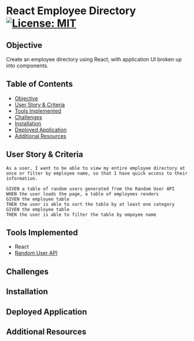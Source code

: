 # React Employee Directory [![License: MIT](https://img.shields.io/badge/License-MIT-yellow.svg)](https://opensource.org/licenses/MIT)

## Objective
Create an employee directory using React, with application UI broken up into components.

## Table of Contents
* [Objective](#objective)
* [User Story & Criteria](#user-story-&-criteria)
* [Tools Implemented](#tools-implemented)
* [Challenges](#challenges)
* [Installation](#installation)
* [Deployed Application](#deployed-application)
* [Additional Resources](#additional-resources)

## User Story & Criteria

```
As a user, I want to be able to view my entire employee directory at once or filter by employee name, so that I have quick access to their information. 

GIVEN a table of random users generated from the Random User API
WHEN the user loads the page, a table of employees renders
GIVEN the employee table
THEN the user is able to sort the table by at least one category
GIVEN the employee table
THEN the user is able to filter the table by empoyee name
```

## Tools Implemented

* React
* [Random User API](https://randomuser.me/)

## Challenges

## Installation

## Deployed Application

## Additional Resources